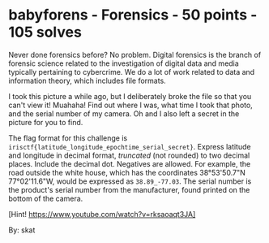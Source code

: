 # babyforens - Forensics - 50 points - 105 solves
Never done forensics before? No problem. Digital forensics is the branch of forensic science related to the investigation of digital data and media typically pertaining to cybercrime. We do a lot of work related to data and information theory, which includes file formats.

I took this picture a while ago, but I deliberately broke the file so that you can't view it! Muahaha! Find out where I was, what time I took that photo, and the serial number of my camera. Oh and I also left a secret in the picture for you to find.

The flag format for this challenge is `irisctf{latitude_longitude_epochtime_serial_secret}`. Express latitude and longitude in decimal format, *truncated* (not rounded) to two decimal places. Include the decimal dot. Negatives are allowed. For example, the road outside the white house, which has the coordinates 38°53'50.7"N 77°02'11.6"W, would be expressed as `38.89_-77.03`.
The serial number is the product's serial number from the manufacturer, found printed on the bottom of the camera.

[Hint! https://www.youtube.com/watch?v=rksaoaqt3JA]

By: skat
